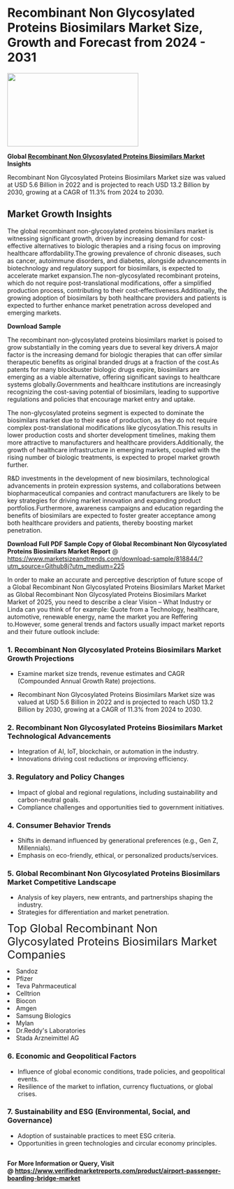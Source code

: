 <H1>Recombinant Non Glycosylated Proteins Biosimilars Market Size, Growth and Forecast from 2024 - 2031</H1><img class="aligncenter size-medium wp-image-584254" src="https://thirdeyenews.in/wp-content/uploads/2024/09/Global-Market-Research-300x168.jpeg" alt="" width="300" height="168" /><p><strong>Global&nbsp;<a href="https://www.marketsizeandtrends.com/download-sample/818844/?utm_source=Github8j?utm_medium=225">Recombinant Non Glycosylated Proteins Biosimilars Market</a> Insights</strong></p><p>Recombinant Non Glycosylated Proteins Biosimilars Market size was valued at USD 5.6 Billion in 2022 and is projected to reach USD 13.2 Billion by 2030, growing at a CAGR of 11.3% from 2024 to 2030.</p><p><h2>Market Growth Insights</h2> <p>The global recombinant non-glycosylated proteins biosimilars market is witnessing significant growth, driven by increasing demand for cost-effective alternatives to biologic therapies and a rising focus on improving healthcare affordability.The growing prevalence of chronic diseases, such as cancer, autoimmune disorders, and diabetes, alongside advancements in biotechnology and regulatory support for biosimilars, is expected to accelerate market expansion.The non-glycosylated recombinant proteins, which do not require post-translational modifications, offer a simplified production process, contributing to their cost-effectiveness.Additionally, the growing adoption of biosimilars by both healthcare providers and patients is expected to further enhance market penetration across developed and emerging markets.</p> <p><strong>Download Sample</strong></p> <p>The recombinant non-glycosylated proteins biosimilars market is poised to grow substantially in the coming years due to several key drivers.A major factor is the increasing demand for biologic therapies that can offer similar therapeutic benefits as original branded drugs at a fraction of the cost.As patents for many blockbuster biologic drugs expire, biosimilars are emerging as a viable alternative, offering significant savings to healthcare systems globally.Governments and healthcare institutions are increasingly recognizing the cost-saving potential of biosimilars, leading to supportive regulations and policies that encourage market entry and uptake.</p> <p>The non-glycosylated proteins segment is expected to dominate the biosimilars market due to their ease of production, as they do not require complex post-translational modifications like glycosylation.This results in lower production costs and shorter development timelines, making them more attractive to manufacturers and healthcare providers.Additionally, the growth of healthcare infrastructure in emerging markets, coupled with the rising number of biologic treatments, is expected to propel market growth further.</p> <p>R&D investments in the development of new biosimilars, technological advancements in protein expression systems, and collaborations between biopharmaceutical companies and contract manufacturers are likely to be key strategies for driving market innovation and expanding product portfolios.Furthermore, awareness campaigns and education regarding the benefits of biosimilars are expected to foster greater acceptance among both healthcare providers and patients, thereby boosting market penetration.</p> <p><span class=""><strong>Download Full PDF Sample Copy of Global Recombinant Non Glycosylated Proteins Biosimilars Market Report</strong> @ <a href="https://www.marketsizeandtrends.com/download-sample/818844/?utm_source=Github8j?utm_medium=225" target="_blank">https://www.marketsizeandtrends.com/download-sample/818844/?utm_source=Github8j?utm_medium=225</a></span></p><p>In order to make an accurate and perceptive description of future scope of a Global&nbsp;Recombinant Non Glycosylated Proteins Biosimilars Market Market as Global&nbsp;Recombinant Non Glycosylated Proteins Biosimilars Market Market of 2025, you need to describe a clear Vision &ndash; What Industry or Linda can you think of for example: Quote from a Technology, healthcare, automotive, renewable energy, name the market you are Reffering to.However, some general trends and factors usually impact market reports and their future outlook include:</p><h3>1.&nbsp;<strong>Recombinant Non Glycosylated Proteins Biosimilars Market Growth Projections</strong></h3><ul><li>Examine market size trends, revenue estimates and CAGR (Compounded Annual Growth Rate) projections.</li><li><p>Recombinant Non Glycosylated Proteins Biosimilars Market size was valued at USD 5.6 Billion in 2022 and is projected to reach USD 13.2 Billion by 2030, growing at a CAGR of 11.3% from 2024 to 2030.</p></li></ul><h3>2.&nbsp;<strong>Recombinant Non Glycosylated Proteins Biosimilars Market Technological Advancements</strong></h3><ul><li>Integration of AI, IoT, blockchain, or automation in the industry.</li><li>Innovations driving cost reductions or improving efficiency.</li></ul><h3>3.&nbsp;<strong>Regulatory and Policy Changes</strong></h3><ul><li>Impact of global and regional regulations, including sustainability and carbon-neutral goals.</li><li>Compliance challenges and opportunities tied to government initiatives.</li></ul><h3>4.&nbsp;<strong>Consumer Behavior Trends</strong></h3><ul><li>Shifts in demand influenced by generational preferences (e.g., Gen Z, Millennials).</li><li>Emphasis on eco-friendly, ethical, or personalized products/services.</li></ul><h3>5.&nbsp;<strong>Global Recombinant Non Glycosylated Proteins Biosimilars Market Competitive Landscape</strong></h3><ul><li>Analysis of key players, new entrants, and partnerships shaping the industry.</li><li>Strategies for differentiation and market penetration.</li></ul><p data-pm-slice="1 1 []"><span style="color: inherit; font-family: inherit; font-size: 25px;">Top Global Recombinant Non Glycosylated Proteins Biosimilars Market Companies</span></p><div class="" data-test-id=""><p><li>Sandoz</li><li> Pfizer</li><li> Teva Pahrmaceutical</li><li> Celltrion</li><li> Biocon</li><li> Amgen</li><li> Samsung Biologics</li><li> Mylan</li><li> Dr.Reddy's Laboratories</li><li> Stada Arzneimittel AG</li></p></div><h3>6.&nbsp;<strong>Economic and Geopolitical Factors</strong></h3><ul><li>Influence of global economic conditions, trade policies, and geopolitical events.</li><li>Resilience of the market to inflation, currency fluctuations, or global crises.</li></ul><h3>7.&nbsp;<strong>Sustainability and ESG (Environmental, Social, and Governance)</strong></h3><ul><li>Adoption of sustainable practices to meet ESG criteria.</li><li>Opportunities in green technologies and circular economy principles.</li></ul><h2><strong style="font-size: 14px;">For More Information or Query, Visit @&nbsp;</strong><a style="background-color: #ffffff; font-size: 14px;" href="https://www.marketsizeandtrends.com/report/recombinant-non-glycosylated-proteins-biosimilars-market/" target="_blank">https://www.verifiedmarketreports.com/product/airport-passenger-boarding-bridge-market</a></h2>